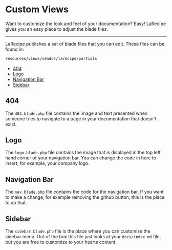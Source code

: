 # Custom Views

Want to customize the look and feel of your documentation? Easy! LaRecipe gives you an easy place to adjust the blade files.

---

LaRecipe publishes a set of blade files that you can edit. These files can be found in:

```bash
resources/views/vendor/larecipe/partials
```

- [404](#404)
- [Logo](#logo)
- [Navigation Bar](#nav)
- [Sidebar](#sidebar)

<a name="404"></a>
## 404

The `404.blade.php` file contains the image and text presented when someone tries to navigate to a page in your documentation that doesn't exist.

<a name="logo"></a>
## Logo

The `logo.blade.php` file contains the image that is displayed in the top left hand corner of your navigation bar. You can change the code in here to insert, for example, your company logo.

<a name="nav"></a>
## Navigation Bar

The `nav.blade.php` file contains the code for the navigation bar. If you want to make a change, for example removing the github button, this is the place to do that.

<a name="sidebar"></a>
## Sidebar

The `sidebar.blade.php` file is the place where you can customize the sidebar menu. Out of the box this file just looks at your `docs/index.md` file, but you are free to customize to your hearts content.

<larecipe-newsletter></larecipe-newsletter>
